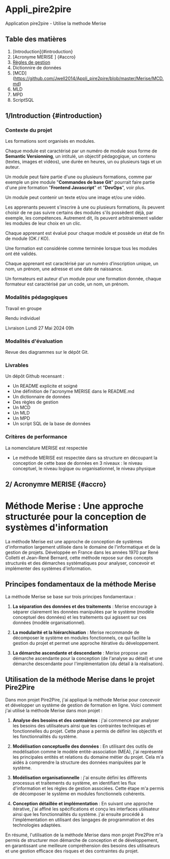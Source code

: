 # Appli_pire2pire
Application pire2pire - Utilise la methode Merise


## Table des matières

1. [Introduction]{#introduction}
2. [Acronyme MERISE ] {#accro}
3. [Règles de gestion](https://github.com/Jwell2014/Appli_pire2pire/blob/master/Merise/Gestion_rules.md)
4. Dictionnire de données
5. [MCD] (https://github.com/Jwell2014/Appli_pire2pire/blob/master/Merise/MCD.md)
6. MLD
7. MPD
8. ScriptSQL

## 1/Introduction {#introduction}

### **Contexte du projet**

Les formations sont organisés en modules.

Chaque module est caractérisé par un numéro de module sous forme de **Semantic Versionning**, un intitulé, un objectif pédagogique, un contenu (textes, images et vidéos), une durée en heures, un ou plusieurs tags et un auteur.

Un module peut faire partie d'une ou plusieurs formations, comme par exemple un pire module "**Commandes de base Git**" pourrait faire partie d'une pire formation "**Frontend Javascript**" et "**DevOps**", voir  plus.

Un module peut contenir un texte et/ou une image et/ou une vidéo.

Les apprenants peuvent s'inscrire à une ou plusieurs formations, ils peuvent choisir de ne pas suivre certains des modules s'ils possèdent déjà, par exemple, les compétences. Autrement dit, ils peuvent arbitrairement valider les modules de leur choix en un clic.

Chaque apprenant est évalué pour chaque module et possède un état de fin de module (OK / KO).

Une formation est considérée comme terminée lorsque tous les modules ont été validés.

Chaque apprenant est caractérisé par un numéro d’inscription unique, un nom, un prénom, une adresse et une date de naissance.

Un formateurs est auteur d'un module pour une formation donnée, chaque formateur est caractérisé par un code, un nom, un prénom.

### **Modalités pédagogiques**

Travail en groupe

Rendu individuel

Livraison Lundi 27 Mai 2024 09h

### **Modalités d'évaluation**

Revue des diagrammes sur le dépôt Git.

### **Livrables**

Un dépôt Github recensant : 

- Un README explicite et soigné 
- Une définition de l'acronyme MERISE dans le README.md 
- Un dictionnaire de données 
- Des règles de gestion 
- Un MCD
- Un MLD 
- Un MPD 
- Un script SQL de la base de données

### **Critères de performance**

La nomenclature MERISE est respectée
- Le méthode MERISE est respectée dans sa structure en découpant la conception de cette base de données en 3 niveaux : le niveau conceptuel, le niveau logique ou organisationnel, le niveau physique



## 2/ Acronymre MERISE {#accro}


# Méthode Merise : Une approche structurée pour la conception de systèmes d'information

La méthode Merise est une approche de conception de systèmes d'information largement utilisée dans le domaine de l'informatique et de la gestion de projets. Développée en France dans les années 1970 par René Colletti et Jean-René Bernard, cette méthode repose sur des concepts structurés et des démarches systématiques pour analyser, concevoir et implémenter des systèmes d'information.

## Principes fondamentaux de la méthode Merise

La méthode Merise se base sur trois principes fondamentaux :

1. **La séparation des données et des traitements** : Merise encourage à séparer clairement les données manipulées par le système (modèle conceptuel des données) et les traitements qui agissent sur ces données (modèle organisationnel).

2. **La modularité et la hiérarchisation** : Merise recommande de décomposer le système en modules fonctionnels, ce qui facilite la gestion du projet et permet une approche itérative du développement.

3. **La démarche ascendante et descendante** : Merise propose une démarche ascendante pour la conception (de l'analyse au détail) et une démarche descendante pour l'implémentation (du détail à la réalisation).

## Utilisation de la méthode Merise dans le projet Pire2Pire

Dans mon projet Pire2Pire, j'ai appliqué la méthode Merise pour concevoir et développer un système de gestion de formation en ligne. Voici comment j'ai utilisé la méthode Merise dans mon projet :

1. **Analyse des besoins et des contraintes** : j'ai commencé par analyser les besoins des utilisateurs ainsi que les contraintes techniques et fonctionnelles du projet. Cette phase a permis de définir les objectifs et les fonctionnalités du système.

2. **Modélisation conceptuelle des données** : En utilisant des outils de modélisation comme le modèle entité-association (MEA), j'ai représenté les principales entités et relations du domaine métier du projet. Cela m'a aidés à comprendre la structure des données manipulées par le système.

3. **Modélisation organisationnelle** : j'ai ensuite défini les différents processus et traitements du système, en identifiant les flux d'information et les règles de gestion associées. Cette étape m'a permis de décomposer le système en modules fonctionnels cohérents.

4. **Conception détaillée et implémentation** : En suivant une approche itérative, j'ai affiné les spécifications et conçu les interfaces utilisateur ainsi que les fonctionnalités du système. j'ai ensuite procédé à l'implémentation en utilisant des langages de programmation et des technologies adaptées.

En résumé, l'utilisation de la méthode Merise dans mon projet Pire2Pire m'a permis de structurer mon démarche de conception et de développement, en garantissant une meilleure compréhension des besoins des utilisateurs et une gestion efficace des risques et des contraintes du projet.

